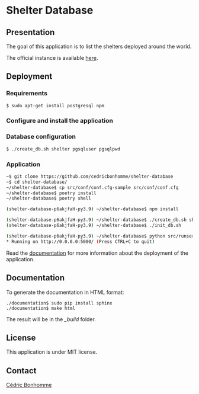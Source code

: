 # Shelter Database

## Presentation

The goal of this application is to list the shelters deployed around the world.

The official instance is available [here](https://shelter-database.org).


## Deployment

### Requirements

```bash
$ sudo apt-get install postgresql npm
```


### Configure and install the application

### Database configuration

```bash
$ ./create_db.sh shelter pgsqluser pgsqlpwd
```

### Application

```bash
~$ git clone https://github.com/cedricbonhomme/shelter-database
~$ cd shelter-database/
~/shelter-database$ cp src/conf/conf.cfg-sample src/conf/conf.cfg
~/shelter-database$ poetry install
~/shelter-database$ poetry shell

(shelter-database-p6akjfaH-py3.9) ~/shelter-database$ npm install

(shelter-database-p6akjfaH-py3.9) ~/shelter-database$ ./create_db.sh shelter pgsqluser pgsqlpwd
(shelter-database-p6akjfaH-py3.9) ~/shelter-database$ ./init_db.sh

(shelter-database-p6akjfaH-py3.9) ~/shelter-database$ python src/runserver.py
* Running on http://0.0.0.0:5000/ (Press CTRL+C to quit)
```

Read the [documentation](/documentation) for more  information about
the deployment of the application.

## Documentation

To generate the documentation in HTML format:

    ./documentation$ sudo pip install sphinx
    ./documentation$ make html

The result will be in the *_build* folder.


## License

This application is under MIT license.


## Contact

[Cédric Bonhomme](https://www.cedricbonhomme.org)
